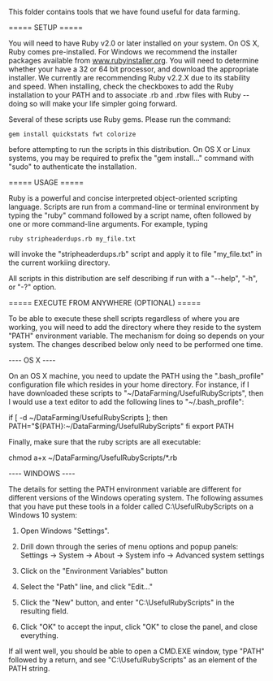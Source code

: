 This folder contains tools that we have found useful for data farming.

===== SETUP =====

You will need to have Ruby v2.0 or later installed on your system.  On OS X, Ruby
comes pre-installed.  For Windows we recommend the installer packages available
from www.rubyinstaller.org.  You will need to determine whether your have a 32
or 64 bit processor, and download the appropriate installer.  We currently are
recommending Ruby v2.2.X due to its stability and speed.  When installing, check
the checkboxes to add the Ruby installation to your PATH and to associate .rb
and .rbw files with Ruby -- doing so will make your life simpler going forward.

Several of these scripts use Ruby gems.  Please run the command:

    gem install quickstats fwt colorize

before attempting to run the scripts in this distribution.  On OS X or Linux
systems, you may be required to prefix the "gem install..." command with "sudo"
to authenticate the installation.

===== USAGE =====

Ruby is a powerful and concise interpreted object-oriented scripting language.
Scripts are run from a command-line or terminal environment by typing the "ruby"
command followed by a script name, often followed by one or more command-line
arguments.  For example, typing

    ruby stripheaderdups.rb my_file.txt

will invoke the "stripheaderdups.rb" script and apply it to file "my_file.txt"
in the current workiing directory.

All scripts in this distribution are self describing if run with a "--help",
"-h", or "-?" option.

===== EXECUTE FROM ANYWHERE (OPTIONAL) =====

To be able to execute these shell scripts regardless of where you are working,
you will need to add the directory where they reside to the system "PATH"
environment variable.  The mechanism for doing so depends on your system.
The changes described below only need to be performed one time.

  ---- OS X ----

On an OS X machine, you need to update the PATH using the ".bash_profile"
configuration file which resides in your home directory.  For instance, if
I have downloaded these scripts to "~/DataFarming/UsefulRubyScripts", then
I would use a text editor to add the following lines to "~/.bash_profile":

   if [ -d ~/DataFarming/UsefulRubyScripts ]; then
      PATH="${PATH}:~/DataFarming/UsefulRubyScripts"
   fi
   export PATH

Finally, make sure that the ruby scripts are all executable:

   chmod a+x ~/DataFarming/UsefulRubyScripts/*.rb

  ---- WINDOWS ----

The details for setting the PATH environment variable are different for different
versions of the Windows operating system.  The following assumes that you have
put these tools in a folder called C:\UsefulRubyScripts on a Windows 10 system:

  1) Open Windows "Settings".

  2) Drill down through the series of menu options and popup panels:
       Settings -> System -> About -> System info -> Advanced system settings

  3) Click on the "Environment Variables" button

  4) Select the "Path" line, and click "Edit..."

  5) Click the "New" button, and enter "C:\UsefulRubyScripts" in the resulting field.

  6) Click "OK" to accept the input, click "OK" to close the panel, and close everything.

If all went well, you should be able to open a CMD.EXE window, type "PATH" followed by
a return, and see "C:\UsefulRubyScripts" as an element of the PATH string.
